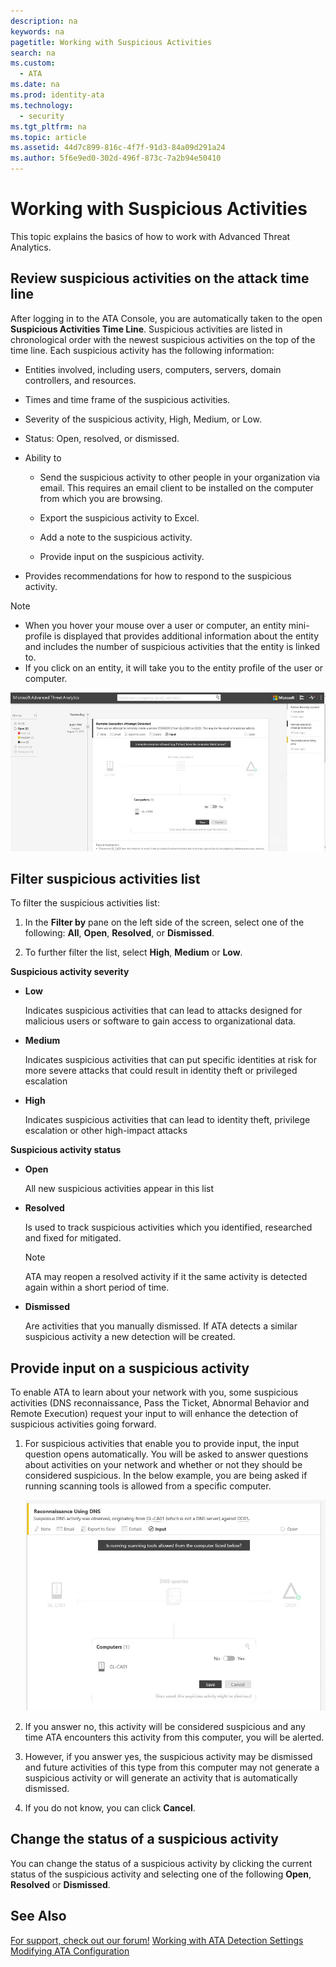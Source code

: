 ```yaml
---
description: na
keywords: na
pagetitle: Working with Suspicious Activities
search: na
ms.custom: 
  - ATA
ms.date: na
ms.prod: identity-ata
ms.technology: 
  - security
ms.tgt_pltfrm: na
ms.topic: article
ms.assetid: 44d7c899-816c-4f7f-91d3-84a09d291a24
ms.author: 5f6e9ed0-302d-496f-873c-7a2b94e50410
---
```

# Working with Suspicious Activities
This topic explains the basics of how to work with Advanced Threat Analytics.

## Review suspicious activities on the attack time line
After logging in to the ATA Console, you are automatically taken to the open **Suspicious Activities Time Line**. Suspicious activities are listed in chronological order with the newest suspicious activities on the top of the time line. 
Each suspicious activity has the following information:

- Entities involved, including users, computers, servers, domain controllers, and resources.

- Times and time frame of the suspicious activities.

- Severity of the suspicious activity, High, Medium, or Low.

- Status: Open, resolved, or dismissed.

- Ability to

   - Send the suspicious activity to other people in your organization via email. This requires an email client to be installed on the computer from which you are browsing.

   - Export the suspicious activity to Excel.

   - Add a note to the suspicious activity.

   - Provide input on the suspicious activity.

- Provides recommendations for how to respond to the suspicious activity.

> [!NOTE]
> - When you hover your mouse over a user or computer, an entity mini-profile is displayed that provides additional information about the entity and includes the number of suspicious activities that the entity is linked to.
> - If you click on an entity, it will take you to the entity profile of the user or computer.

![](../Image/ATA_Suspicious_Activity_Timeline.JPG)

## Filter suspicious activities list
To filter the suspicious activities list:

1. In the **Filter by** pane on the left side of the screen, select one of the following: **All**, **Open**, **Resolved**, or **Dismissed**.

2. To further filter the list, select **High**, **Medium** or **Low**.

**Suspicious activity severity**

- **Low**

   Indicates suspicious activities that can lead to attacks designed for malicious users or software to gain access to organizational data.

- **Medium**

   Indicates suspicious activities that can put specific identities at risk for more severe attacks that could result in identity theft or privileged escalation

- **High**

   Indicates suspicious activities that can lead to identity theft, privilege escalation or other high-impact attacks

**Suspicious activity status**

- **Open**

   All new suspicious activities appear in this list

- **Resolved**

   Is used to track suspicious activities which you identified, researched and fixed for mitigated.

   > [!NOTE]
   > ATA may reopen a resolved activity if it the same activity is detected again within a short period of time.

- **Dismissed**

   Are activities that you manually dismissed. If ATA detects a similar suspicious activity a new detection will be created.

## Provide input on a suspicious activity
To enable ATA to learn about your network with you, some suspicious activities (DNS reconnaissance, Pass the Ticket, Abnormal Behavior and Remote Execution) request your input to will enhance the detection of suspicious activities going forward.

1. For suspicious activities that enable you to provide input, the input question opens automatically. You will be asked to answer questions about activities on your network and whether or not they should be considered suspicious. In the below example, you are being asked if running scanning tools is allowed from a specific computer.

   ![](../Image/ATA_Input.JPG)

2. If you answer no, this activity will be considered suspicious and any time ATA encounters this activity from this computer, you will be alerted.

3. However, if you answer yes, the suspicious activity may be dismissed and future activities of this type from this computer may not generate a suspicious activity or will generate an activity that is automatically dismissed.

4. If you do not know, you can click **Cancel**.

## Change the status of a suspicious activity
You can change the status of a suspicious activity by clicking the current status of the suspicious activity and selecting one of the following **Open**, **Resolved** or **Dismissed**.

## See Also
[For support, check out our forum!](https://social.technet.microsoft.com/Forums/security/en-US/home?forum=mata)
[Working with ATA Detection Settings](../Topic/Working_with_ATA_Detection_Settings.md)
[Modifying ATA Configuration](../Topic/Modifying_ATA_Configuration.md)

